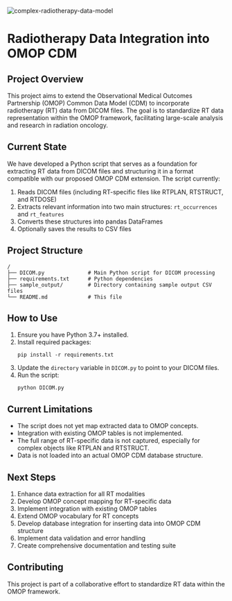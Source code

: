 

![complex-radiotherapy-data-model](https://github.com/user-attachments/assets/1fbfc9ae-a830-4bf9-b809-6eaa8796d5e3)

# Radiotherapy Data Integration into OMOP CDM

## Project Overview

This project aims to extend the Observational Medical Outcomes Partnership (OMOP) Common Data Model (CDM) to incorporate radiotherapy (RT) data from DICOM files. The goal is to standardize RT data representation within the OMOP framework, facilitating large-scale analysis and research in radiation oncology.

## Current State

We have developed a Python script that serves as a foundation for extracting RT data from DICOM files and structuring it in a format compatible with our proposed OMOP CDM extension. The script currently:

1. Reads DICOM files (including RT-specific files like RTPLAN, RTSTRUCT, and RTDOSE)
2. Extracts relevant information into two main structures: `rt_occurrences` and `rt_features`
3. Converts these structures into pandas DataFrames
4. Optionally saves the results to CSV files

## Project Structure

```
/
├── DICOM.py              # Main Python script for DICOM processing
├── requirements.txt      # Python dependencies
├── sample_output/        # Directory containing sample output CSV files
└── README.md             # This file
```

## How to Use

1. Ensure you have Python 3.7+ installed.
2. Install required packages:
   ```
   pip install -r requirements.txt
   ```
3. Update the `directory` variable in `DICOM.py` to point to your DICOM files.
4. Run the script:
   ```
   python DICOM.py
   ```

## Current Limitations

- The script does not yet map extracted data to OMOP concepts.
- Integration with existing OMOP tables is not implemented.
- The full range of RT-specific data is not captured, especially for complex objects like RTPLAN and RTSTRUCT.
- Data is not loaded into an actual OMOP CDM database structure.

## Next Steps

1. Enhance data extraction for all RT modalities
2. Develop OMOP concept mapping for RT-specific data
3. Implement integration with existing OMOP tables
4. Extend OMOP vocabulary for RT concepts
5. Develop database integration for inserting data into OMOP CDM structure
6. Implement data validation and error handling
7. Create comprehensive documentation and testing suite

## Contributing

This project is part of a collaborative effort to standardize RT data within the OMOP framework. 

